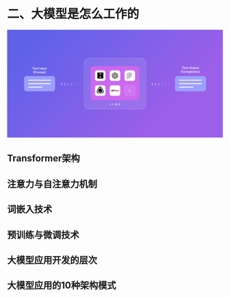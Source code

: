 # 二、大模型是怎么工作的

![LLM-Works](assets/llm-work.svg)

## Transformer架构

## 注意力与自注意力机制

## 词嵌入技术

## 预训练与微调技术

## 大模型应用开发的层次

## 大模型应用的10种架构模式
